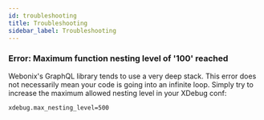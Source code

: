 ```yaml
---
id: troubleshooting
title: Troubleshooting
sidebar_label: Troubleshooting
---
```


### Error: Maximum function nesting level of '100' reached

Webonix's GraphQL library tends to use a very deep stack. This error does not necessarily mean your code is going into an infinite loop.
Simply try to increase the maximum allowed nesting level in your XDebug conf:

```
xdebug.max_nesting_level=500
```
